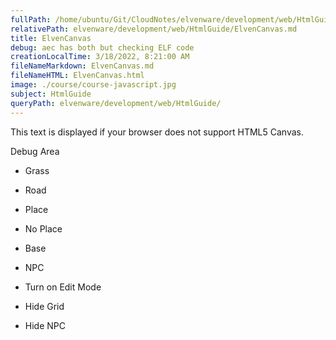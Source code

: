 ```yaml
---
fullPath: /home/ubuntu/Git/CloudNotes/elvenware/development/web/HtmlGuide/ElvenCanvas.md
relativePath: elvenware/development/web/HtmlGuide/ElvenCanvas.md
title: ElvenCanvas
debug: aec has both but checking ELF code
creationLocalTime: 3/18/2022, 8:21:00 AM
fileNameMarkdown: ElvenCanvas.md
fileNameHTML: ElvenCanvas.html
image: ./course/course-javascript.jpg
subject: HtmlGuide
queryPath: elvenware/development/web/HtmlGuide/
---
```


<!-- toc -->
<!-- tocstop -->

This text is displayed if your browser does not support HTML5 Canvas.

Debug Area

-   Grass
-   Road
-   Place
-   No Place

-   Base
-   NPC

-   Turn on Edit Mode
-   Hide Grid
-   Hide NPC

